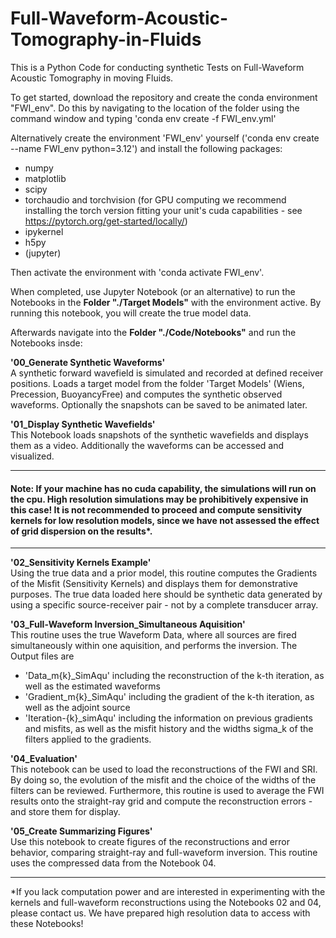 # Full-Waveform-Acoustic-Tomography-in-Fluids
This is a Python Code for conducting synthetic Tests on Full-Waveform Acoustic Tomography in moving Fluids.

To get started, download the repository and create the conda environment "FWI_env". Do this by navigating to the location of the folder using the command window and typing
'conda env create -f FWI_env.yml'

Alternatively create the environment 'FWI_env' yourself ('conda env create --name FWI_env python=3.12') and install the following packages:
- numpy
- matplotlib
- scipy
- torchaudio and torchvision (for GPU computing we recommend installing the torch version fitting your unit's cuda capabilities - see https://pytorch.org/get-started/locally/)
- ipykernel
- h5py
- (jupyter)

Then activate the environment with
'conda activate FWI_env'.

When completed, use Jupyter Notebook (or an alternative) to run the Notebooks in the **Folder "./Target Models"** with the environment active. By running this notebook, you will create the true model data.

Afterwards navigate into the **Folder "./Code/Notebooks"** and run the Notebooks insde:

**'00_Generate Synthetic Waveforms'**\
A synthetic forward wavefield is simulated and recorded at defined receiver positions.
Loads a target model from the folder 'Target Models' (Wiens, Precession, BuoyancyFree) and computes the synthetic observed waveforms.
Optionally the snapshots can be saved to be animated later.


**'01_Display Synthetic Wavefields'**\
This Notebook loads snapshots of the synthetic wavefields and displays them as a video.
Additionally the waveforms can be accessed and visualized.

---
#### Note: If your machine has no cuda capability, the simulations will run on the cpu. High resolution simulations may be prohibitively expensive in this case! It is not recommended to proceed and compute sensitivity kernels for low resolution models, since we have not assessed the effect of grid dispersion on the results*.
---

**'02_Sensitivity Kernels Example'**\
Using the true data and a prior model, this routine computes the Gradients of the Misfit (Sensitivity Kernels) and displays them for demonstrative purposes.
The true data loaded here should be synthetic data generated by using a specific source-receiver pair - not by a complete transducer array.

**'03_Full-Waveform Inversion_Simultaneous Aquisition'**\
This routine uses the true Waveform Data, where all sources are fired simultaneously within one aquisition, and performs the inversion. The Output files are
- 'Data_m{k}_SimAqu' including the reconstruction of the k-th iteration, as well as the estimated waveforms
- 'Gradient_m{k}_SimAqu' including the gradient of the k-th iteration, as well as the adjoint source
- 'Iteration-{k}_simAqu' including the information on previous gradients and misfits, as well as the misfit history and the widths sigma_k of the filters applied to the gradients.

**'04_Evaluation'**\
This notebook can be used to load the reconstructions of the FWI and SRI.
By doing so, the evolution of the misfit and the choice of the widths of the filters can be reviewed.
Furthermore, this routine is used to average the FWI results onto the straight-ray grid and compute the reconstruction errors - and store them for display.

**'05_Create Summarizing Figures'**\
Use this notebook to create figures of the reconstructions and error behavior, comparing straight-ray and full-waveform inversion. This routine uses the compressed data from the Notebook 04.

----
*If you lack computation power and are interested in experimenting with the kernels and full-waveform reconstructions using the Notebooks 02 and 04, please contact us. We have prepared high resolution data to access with these Notebooks!
